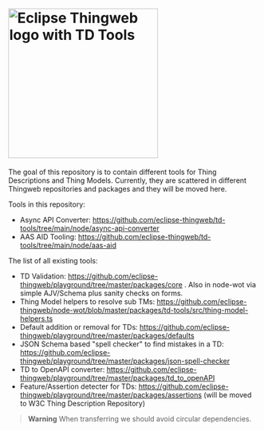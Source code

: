 <h1>
  <picture>
    <source media="(prefers-color-scheme: dark)" srcset="https://raw.githubusercontent.com/eclipse-thingweb/thingweb/main/brand/logos/td-tools_for_dark_bg.svg">
    <source media="(prefers-color-scheme: light)" srcset="https://raw.githubusercontent.com/eclipse-thingweb/thingweb/master/brand/logos/td-tools.svg">
    <img title="Eclipse Thingweb TD Tools" alt="Eclipse Thingweb logo with TD Tools" src="https://github.com/eclipse-thingweb/thingweb/raw/main/brand/logos/td-tools.svg" width="300">
  </picture>
</h1>

The goal of this repository is to contain different tools for Thing Descriptions and Thing Models.
Currently, they are scattered in different Thingweb repositories and packages and they will be moved here.

Tools in this repository:

-   Async API Converter: https://github.com/eclipse-thingweb/td-tools/tree/main/node/async-api-converter
-   AAS AID Tooling: https://github.com/eclipse-thingweb/td-tools/tree/main/node/aas-aid

The list of all existing tools:

-   TD Validation: https://github.com/eclipse-thingweb/playground/tree/master/packages/core . Also in node-wot via simple AJV/Schema plus sanity checks on forms.
-   Thing Model helpers to resolve sub TMs: https://github.com/eclipse-thingweb/node-wot/blob/master/packages/td-tools/src/thing-model-helpers.ts
-   Default addition or removal for TDs: https://github.com/eclipse-thingweb/playground/tree/master/packages/defaults
-   JSON Schema based "spell checker" to find mistakes in a TD: https://github.com/eclipse-thingweb/playground/tree/master/packages/json-spell-checker
-   TD to OpenAPI converter: https://github.com/eclipse-thingweb/playground/tree/master/packages/td_to_openAPI
-   Feature/Assertion detecter for TDs: https://github.com/eclipse-thingweb/playground/tree/master/packages/assertions (will be moved to W3C Thing Description Repository)

> **Warning**
> When transferring we should avoid circular dependencies.
